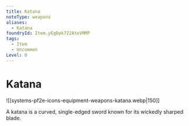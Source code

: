 ```yaml
---
title: Katana
noteType: weapons
aliases:
  - Katana
foundryId: Item.yEgDpk722AteVMMP
tags:
  - Item
  - Uncommon
Level: 0
---
```


# Katana
![[systems-pf2e-icons-equipment-weapons-katana.webp|150]]

A katana is a curved, single-edged sword known for its wickedly sharped blade.
